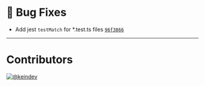 # :bug: Bug Fixes

- Add jest `testMatch` for *.test.ts files [`96f3866`](https://github.com/tagproject/ts-package-shared-config/commit/96f38660b234348b487d24d21d1ed5a3320fc2ce)

---

# Contributors

[![@keindev](https://avatars.githubusercontent.com/u/4527292?v=4&s=40)](https://github.com/keindev)
